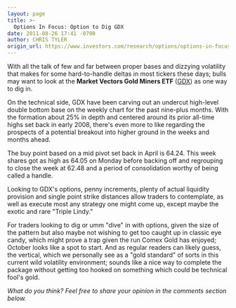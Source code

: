```yaml
---
layout: page
title: >-
  Options In Focus: Option to Dig GDX
date: 2011-08-26 17:41 -0700
author: CHRIS TYLER
origin_url: https://www.investors.com/research/options/options-in-focus-option-to-dig-gdx/
---
```






With all the talk of few and far between proper bases and dizzying volatility that makes for some hard-to-handle deltas in most tickers these days; bulls may want to look at the **Market Vectors Gold Miners ETF**  ([GDX](https://research.investors.com/quote.aspx?symbol=GDX)) as one way to dig in.

  

On the technical side, GDX have been carving out an undercut high-level double bottom base on the weekly chart for the past nine-plus months. With the formation about 25% in depth and centered around its prior all-time highs set back in early 2008, there's even more to like regarding the prospects of a potential breakout into higher ground in the weeks and months ahead.

  

The buy point based on a mid pivot set back in April is 64.24. This week shares got as high as 64.05 on Monday before backing off and regrouping to close the week at 62.48 and a period of consolidation worthy of being called a handle.

  

Looking to GDX's options, penny increments, plenty of actual liquidity provision and single point strike distances allow traders to contemplate, as well as execute most any strategy one might come up, except maybe the exotic and rare "Triple Lindy."

  

For traders looking to dig or umm "dive" in with options, given the size of the pattern but also maybe not wishing to get too caught up in classic eye candy, which might prove a trap given the run Comex Gold has enjoyed; October looks like a spot to start. And as regular readers can likely guess, the vertical, which we personally see as a "gold standard" of sorts in this current wild volatility environment; sounds like a nice way to complete the package without getting too hooked on something which could be technical fool's gold.

  

*What do you think? Feel free to share your opinion in the comments section below.*




